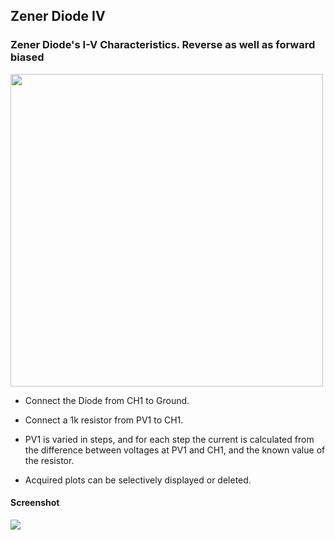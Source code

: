 Zener Diode IV
---

### Zener Diode's I-V Characteristics. Reverse as well as forward biased

<img src="https://fossasia.github.io/pslab-experiments/images/schematics/zener.svg" width=500 height=500>

* Connect the Diode from CH1 to Ground.
* Connect a 1k resistor from PV1 to CH1.

* PV1 is varied in steps, and for each step the current is calculated from the difference between voltages at PV1 and CH1, and the known value of the resistor.
* Acquired plots can be selectively displayed or deleted.

#### Screenshot

<img src="https://fossasia.github.io/pslab-experiments/images/screenshots/zenerIV.png">

